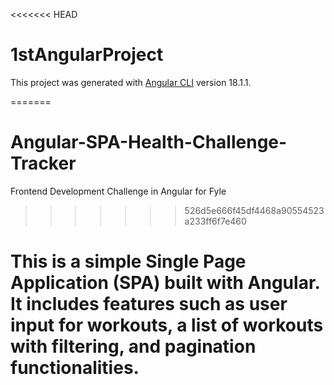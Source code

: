 <<<<<<< HEAD

# 1stAngularProject

This project was generated with [Angular CLI](https://github.com/angular/angular-cli) version 18.1.1.

=======

# Angular-SPA-Health-Challenge-Tracker

Frontend Development Challenge in Angular for Fyle

> > > > > > > 526d5e666f45df4468a90554523a233ff6f7e460

# This is a simple Single Page Application (SPA) built with Angular. It includes features such as user input for workouts, a list of workouts with filtering, and pagination functionalities.
